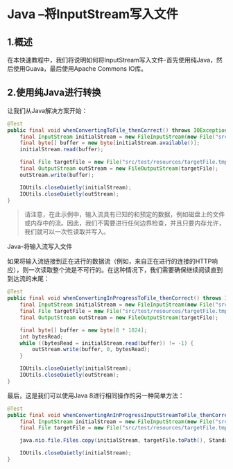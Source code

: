 # Java –将InputStream写入文件

## 1.概述
在本快速教程中，我们将说明如何将InputStream写入文件-首先使用纯Java，然后使用Guava，最后使用Apache Commons IO库。

## 2.使用纯Java进行转换
让我们从Java解决方案开始：

```java
@Test
public final void whenConvertingToFile_thenCorrect() throws IOException {
    final InputStream initialStream = new FileInputStream(new File("src/test/resources/sample.txt"));
    final byte[] buffer = new byte[initialStream.available()];
    initialStream.read(buffer);

    final File targetFile = new File("src/test/resources/targetFile.tmp");
    final OutputStream outStream = new FileOutputStream(targetFile);
    outStream.write(buffer);

    IOUtils.closeQuietly(initialStream);
    IOUtils.closeQuietly(outStream);
}
```
>  请注意，在此示例中，输入流具有已知的和预定的数据，例如磁盘上的文件或内存中的流。因此，我们不需要进行任何边界检查，并且只要内存允许，我们就可以一次性读取并写入。

Java-将输入流写入文件


如果将输入流链接到正在进行的数据流（例如，来自正在进行的连接的HTTP响应），则一次读取整个流是不可行的。在这种情况下，我们需要确保继续阅读直到到达流的末尾：

```java
@Test
public final void whenConvertingInProgressToFile_thenCorrect() throws IOException {
    final InputStream initialStream = new FileInputStream(new File("src/test/resources/sample.txt"));
    final File targetFile = new File("src/test/resources/targetFile.tmp");
    final OutputStream outStream = new FileOutputStream(targetFile);

    final byte[] buffer = new byte[8 * 1024];
    int bytesRead;
    while ((bytesRead = initialStream.read(buffer)) != -1) {
        outStream.write(buffer, 0, bytesRead);
    }

    IOUtils.closeQuietly(initialStream);
    IOUtils.closeQuietly(outStream);
}
```
最后，这是我们可以使用Java 8进行相同操作的另一种简单方法：

```java
@Test
public final void whenConvertingAnInProgressInputStreamToFile_thenCorrect2() throws IOException {
    final InputStream initialStream = new FileInputStream(new File("src/test/resources/sample.txt"));
    final File targetFile = new File("src/test/resources/targetFile.tmp");

    java.nio.file.Files.copy(initialStream, targetFile.toPath(), StandardCopyOption.REPLACE_EXISTING);

    IOUtils.closeQuietly(initialStream);
}
```
